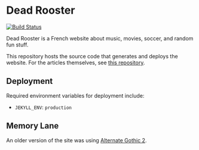 # Dead Rooster

[![Build Status](https://travis-ci.org/DeadRooster/deadrooster.org.svg?branch=main)](https://travis-ci.org/DeadRooster/deadrooster.org)

Dead Rooster is a French website about music, movies, soccer, and random fun
stuff.

This repository hosts the source code that generates and deploys the website.
For the articles themselves, see [this repository][1].

## Deployment

Required environment variables for deployment include:

- `JEKYLL_ENV`: `production`

## Memory Lane

An older version of the site was using [Alternate Gothic 2][2].

[1]: https://github.com/DeadRooster/articles
[2]: https://www.myfonts.com/fonts/linotype/alternate-gothic-lt/
